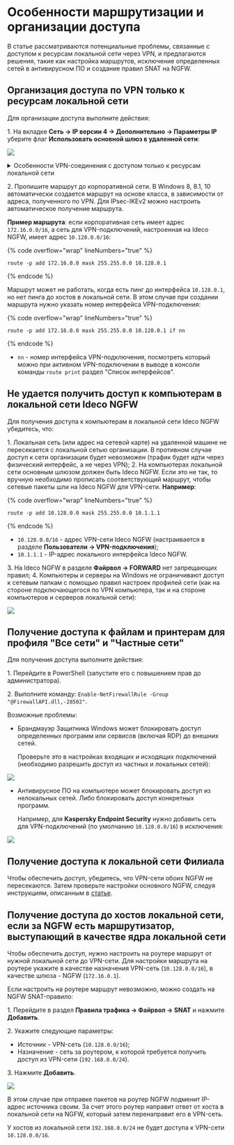 # Особенности маршрутизации и организации доступа

В статье рассматриваются потенциальные проблемы, связанные с доступом к ресурсам локальной сети через VPN, и предлагаются решения, такие как настройка маршрутов, исключение определенных сетей в антивирусном ПО и создание правил SNAT на NGFW.

## Организация доступа по VPN только к ресурсам локальной сети

Для организации доступа выполните действия:

1\. На вкладке **Сеть -> IP версии 4 -> Дополнительно -> Параметры IP** уберите флаг **Использовать основной шлюз в удаленной сети**:

![](/.gitbook/assets/features3.png)

<details>

<summary>Особенности VPN-соединения с доступом только к ресурсам локальной сети</summary>

При выборе типа передачи маршрутов **Отправлять только указанные сети** маршрут до VPN-сервера и DNS-сервера построен не будет.

Если в NGFW добавить передачу IP-адреса VPN-сервера NGFW (DNS), то маршрут восстановится, а домен будет преобразовываться со следующими особенностями:

* Таблица с включенным шлюзом:

![](/.gitbook/assets/features4.png)

* Таблица с отключенным шлюзом:

![](/.gitbook/assets/features5.png)

* Таблица с отключенным шлюзом и добавленной публикацией IP NGFW:

![](/.gitbook/assets/features6.png)

Маршрут до сервера (в примере - 10.200.0.1) добавляется, но имеет более низкий приоритет, чем маршрут по-умолчанию. Соответственно запросы обрабатываются с задержкой и не обрабатываются при перехвате маршрутом по-умолчанию.

Рекомендуем вручную указать маршрут до DNS NGFW либо добавить его в список публикуемых маршрутов на стороне NGFW. Также можно использовать сторонний DNS-сервер.

</details>

2\. Пропишите маршрут до корпоративной сети. В Windows 8, 8.1, 10 автоматически создается маршрут на основе класса, в зависимости от адреса, полученного по VPN. Для IPsec-IKEv2 можно настроить автоматическое получение маршрута.

**Пример маршрута**: если корпоративная сеть имеет адрес `172.16.0.0/16`, а сеть для VPN-подключений, настроенная на Ideco NGFW, имеет адрес `10.128.0.0/16`:

{% code overflow="wrap" lineNumbers="true" %}
```
route -p add 172.16.0.0 mask 255.255.0.0 10.128.0.1
```
{% endcode %}

Маршрут может не работать, когда есть пинг до интерфейса `10.128.0.1`, но нет пинга до хостов в локальной сети. В этом случае при создании маршрута нужно указать номер интерфейса VPN-подключения:

{% code overflow="wrap" lineNumbers="true" %}
```
route -p add 172.16.0.0 mask 255.255.0.0 10.128.0.1 if nn
```
{% endcode %}

* `nn` - номер интерфейса VPN-подключения, посмотреть который можно при активном VPN-подключении в выводе в консоли команды `route print` раздел "Список интерфейсов".

## Не удается получить доступ к компьютерам в локальной сети Ideco NGFW

Для получения доступа к компьютерам в локальной сети Ideco NGFW убедитесь, что:

1\. Локальная сеть (или адрес на сетевой карте) на удаленной машине не пересекается с локальной сетью организации. В противном случае доступ к сети организации будет невозможен (трафик будет идти через физический интерфейс, а не через VPN);
2\. На компьютерах локальной сети основным шлюзом должен быть Ideco NGFW. Если это не так, то вручную необходимо прописать соответствующий маршрут, чтобы сетевые пакеты шли на Ideco NGFW для VPN-сети. **Например**:

{% code overflow="wrap" lineNumbers="true" %}
```
route -p add 10.128.0.0 mask 255.255.0.0 10.1.1.1
```
{% endcode %}

* `10.128.0.0/16` - адрес VPN-сети Ideco NGFW (настраивается в разделе **Пользователи -> VPN-подключения**);
* `10.1.1.1` - IP-адрес локального интерфейса Ideco NGFW.

3\. На Ideco NGFW в разделе **Файрвол -> FORWARD** нет запрещающих правил;
4\. Компьютеры и серверы на Windows не ограничивают доступ к сетевым папкам с помощью правил настроек профилей сети (как на стороне подключающегося по VPN компьютера, так и на стороне компьютеров и серверов локальной сети):

![](/.gitbook/assets/features.png)

## Получение доступа к файлам и принтерам для профиля "Все сети" и "Частные сети"

Для получения доступа выполните действия:

1\. Перейдите в PowerShell (запустите его с повышением прав до администратора).

2\. Выполните команду: `Enable-NetFirewallRule -Group "@FirewallAPI.dll,-28502"`.

Возможные проблемы:

* Брандмауэр Защитника Windows может блокировать доступ определенных программ или сервисов (включая RDP) до внешних сетей.

    Проверьте это в настройках входящих и исходящих подключений (необходимо разрешить доступ из частных и локальных сетей):

![](/.gitbook/assets/features1.png)

* Антивирусное ПО на компьютере может блокировать доступ из нелокальных сетей. Либо блокировать доступ конкретных программ.

    Например, для **Kaspersky Endpoint Security** нужно добавить сеть для VPN-подключений (по умолчанию `10.128.0.0/16`) в исключения:

![](/.gitbook/assets/features2.png)

## Получение доступа к локальной сети Филиала

Чтобы обеспечить доступ, убедитесь, что VPN-сети обоих NGFW не пересекаются. Затем проверьте настройки основного NGFW, следуя инструкциям, описанным в [статье](/settings/services/ipsec/site-to-site/ipsec-utm-to-utm-tunnel.md).

## Получение доступа до хостов локальной сети, если за NGFW есть маршрутизатор, выступающий в качестве ядра локальной сети

Чтобы обеспечить доступ, нужно настроить на роутере маршрут от нужной локальной сети до VPN-сети. Для настройки маршрута на роутере укажите в качестве назначения VPN-сеть (`10.128.0.0/16`), в качестве шлюза - NGFW (`172.16.0.1`).

Если настроить на роутере маршрут невозможно, можно создать на NGFW SNAT-правило:

1\. Перейдите в раздел **Правила трафика -> Файрвол -> SNAT** и нажмите **Добавить**.

2\. Укажите следующие параметры:

* Источник - VPN-сеть (`10.128.0.0/16`);
* Назначение - сеть за роутером, к которой требуется получить доступ из VPN-сети (`192.168.0.0/24`).

3\. Нажмите **Добавить**.

![](/.gitbook/assets/firewall13.png)

В этом случае при отправке пакетов на роутер NGFW подменит IP-адрес источника своим. За счет этого роутер направит ответ от хоста в локальной сети на NGFW, который затем перенаправит его в VPN-сеть.

У хостов из локальной сети `192.168.0.0/24` не будет доступа к VPN-сети `10.128.0.0/16`.
